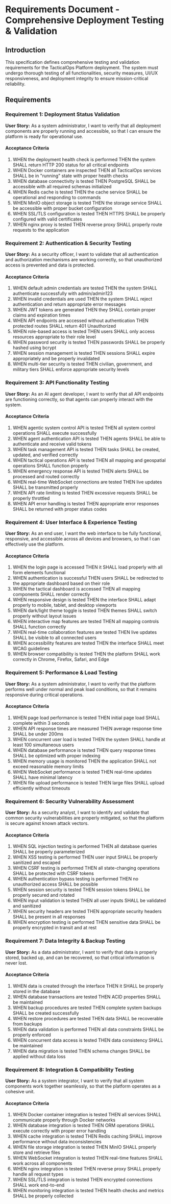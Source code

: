 # Requirements Document - Comprehensive Deployment Testing & Validation

## Introduction

This specification defines comprehensive testing and validation requirements for the TacticalOps Platform deployment. The system must undergo thorough testing of all functionalities, security measures, UI/UX responsiveness, and deployment integrity to ensure mission-critical reliability.

## Requirements

### Requirement 1: Deployment Status Validation

**User Story:** As a system administrator, I want to verify that all deployment components are properly running and accessible, so that I can ensure the platform is ready for operational use.

#### Acceptance Criteria

1. WHEN the deployment health check is performed THEN the system SHALL return HTTP 200 status for all critical endpoints
2. WHEN Docker containers are inspected THEN all TacticalOps services SHALL be in "running" state with proper health checks
3. WHEN database connectivity is tested THEN PostgreSQL SHALL be accessible with all required schemas initialized
4. WHEN Redis cache is tested THEN the cache service SHALL be operational and responding to commands
5. WHEN MinIO object storage is tested THEN the storage service SHALL be accessible with proper bucket configuration
6. WHEN SSL/TLS configuration is tested THEN HTTPS SHALL be properly configured with valid certificates
7. WHEN nginx proxy is tested THEN reverse proxy SHALL properly route requests to the application

### Requirement 2: Authentication & Security Testing

**User Story:** As a security officer, I want to validate that all authentication and authorization mechanisms are working correctly, so that unauthorized access is prevented and data is protected.

#### Acceptance Criteria

1. WHEN default admin credentials are tested THEN the system SHALL authenticate successfully with admin/admin123
2. WHEN invalid credentials are used THEN the system SHALL reject authentication and return appropriate error messages
3. WHEN JWT tokens are generated THEN they SHALL contain proper claims and expiration times
4. WHEN API endpoints are accessed without authentication THEN protected routes SHALL return 401 Unauthorized
5. WHEN role-based access is tested THEN users SHALL only access resources appropriate to their role level
6. WHEN password security is tested THEN passwords SHALL be properly hashed using bcrypt
7. WHEN session management is tested THEN sessions SHALL expire appropriately and be properly invalidated
8. WHEN multi-tier security is tested THEN civilian, government, and military tiers SHALL enforce appropriate security levels

### Requirement 3: API Functionality Testing

**User Story:** As an AI agent developer, I want to verify that all API endpoints are functioning correctly, so that agents can properly interact with the system.

#### Acceptance Criteria

1. WHEN agentic system control API is tested THEN all system control operations SHALL execute successfully
2. WHEN agent authentication API is tested THEN agents SHALL be able to authenticate and receive valid tokens
3. WHEN task management API is tested THEN tasks SHALL be created, updated, and verified correctly
4. WHEN tactical operations API is tested THEN all mapping and geospatial operations SHALL function properly
5. WHEN emergency response API is tested THEN alerts SHALL be processed and routed correctly
6. WHEN real-time WebSocket connections are tested THEN live updates SHALL be transmitted properly
7. WHEN API rate limiting is tested THEN excessive requests SHALL be properly throttled
8. WHEN API error handling is tested THEN appropriate error responses SHALL be returned with proper status codes

### Requirement 4: User Interface & Experience Testing

**User Story:** As an end user, I want the web interface to be fully functional, responsive, and accessible across all devices and browsers, so that I can effectively use the platform.

#### Acceptance Criteria

1. WHEN the login page is accessed THEN it SHALL load properly with all form elements functional
2. WHEN authentication is successful THEN users SHALL be redirected to the appropriate dashboard based on their role
3. WHEN the tactical dashboard is accessed THEN all mapping components SHALL render correctly
4. WHEN responsive design is tested THEN the interface SHALL adapt properly to mobile, tablet, and desktop viewports
5. WHEN dark/light theme toggle is tested THEN themes SHALL switch properly without layout issues
6. WHEN interactive map features are tested THEN all mapping controls SHALL function correctly
7. WHEN real-time collaboration features are tested THEN live updates SHALL be visible to all connected users
8. WHEN accessibility features are tested THEN the interface SHALL meet WCAG guidelines
9. WHEN browser compatibility is tested THEN the platform SHALL work correctly in Chrome, Firefox, Safari, and Edge

### Requirement 5: Performance & Load Testing

**User Story:** As a system administrator, I want to verify that the platform performs well under normal and peak load conditions, so that it remains responsive during critical operations.

#### Acceptance Criteria

1. WHEN page load performance is tested THEN initial page load SHALL complete within 3 seconds
2. WHEN API response times are measured THEN average response time SHALL be under 200ms
3. WHEN concurrent user load is tested THEN the system SHALL handle at least 100 simultaneous users
4. WHEN database performance is tested THEN query response times SHALL be optimized with proper indexing
5. WHEN memory usage is monitored THEN the application SHALL not exceed reasonable memory limits
6. WHEN WebSocket performance is tested THEN real-time updates SHALL have minimal latency
7. WHEN file upload performance is tested THEN large files SHALL upload efficiently without timeouts

### Requirement 6: Security Vulnerability Assessment

**User Story:** As a security analyst, I want to identify and validate that common security vulnerabilities are properly mitigated, so that the platform is secure against known attack vectors.

#### Acceptance Criteria

1. WHEN SQL injection testing is performed THEN all database queries SHALL be properly parameterized
2. WHEN XSS testing is performed THEN user input SHALL be properly sanitized and escaped
3. WHEN CSRF testing is performed THEN all state-changing operations SHALL be protected with CSRF tokens
4. WHEN authentication bypass testing is performed THEN no unauthorized access SHALL be possible
5. WHEN session security is tested THEN session tokens SHALL be properly secured and rotated
6. WHEN input validation is tested THEN all user inputs SHALL be validated and sanitized
7. WHEN security headers are tested THEN appropriate security headers SHALL be present in all responses
8. WHEN encryption testing is performed THEN sensitive data SHALL be properly encrypted in transit and at rest

### Requirement 7: Data Integrity & Backup Testing

**User Story:** As a data administrator, I want to verify that data is properly stored, backed up, and can be recovered, so that critical information is never lost.

#### Acceptance Criteria

1. WHEN data is created through the interface THEN it SHALL be properly stored in the database
2. WHEN database transactions are tested THEN ACID properties SHALL be maintained
3. WHEN backup procedures are tested THEN complete system backups SHALL be created successfully
4. WHEN restore procedures are tested THEN data SHALL be recoverable from backups
5. WHEN data validation is performed THEN all data constraints SHALL be properly enforced
6. WHEN concurrent data access is tested THEN data consistency SHALL be maintained
7. WHEN data migration is tested THEN schema changes SHALL be applied without data loss

### Requirement 8: Integration & Compatibility Testing

**User Story:** As a system integrator, I want to verify that all system components work together seamlessly, so that the platform operates as a cohesive unit.

#### Acceptance Criteria

1. WHEN Docker container integration is tested THEN all services SHALL communicate properly through Docker networks
2. WHEN database integration is tested THEN ORM operations SHALL execute correctly with proper error handling
3. WHEN cache integration is tested THEN Redis caching SHALL improve performance without data inconsistencies
4. WHEN file storage integration is tested THEN MinIO SHALL properly store and retrieve files
5. WHEN WebSocket integration is tested THEN real-time features SHALL work across all components
6. WHEN nginx integration is tested THEN reverse proxy SHALL properly handle all request types
7. WHEN SSL/TLS integration is tested THEN encrypted connections SHALL work end-to-end
8. WHEN monitoring integration is tested THEN health checks and metrics SHALL be properly collected